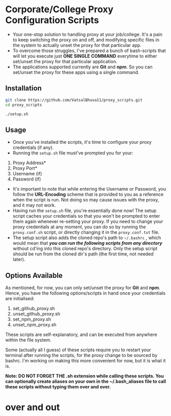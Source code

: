 # Corporate/College Proxy Configuration Scripts

-   Your one-stop solution to handling proxy at your job/college. It's a pain to keep switching the proxy on and off, and modifying specific files in the system to actually unset the proxy for that particular app.
-   To overcome those struggles, I've prepared a bunch of bash-scripts that will let you execute just **ONE SINGLE COMMAND** everytime to either set/unset the proxy for that particular application.
-   The applications supported currently are **Git** and **npm**. So you can set/unset the proxy for these apps using a single command.

## Installation

```bash
git clone https://github.com/VatsalBhuva11/proxy_scripts.git
cd proxy_scripts
```
```bash
./setup.sh
```

## Usage

-   Once you've installed the scripts, it's time to configure your proxy credentials (if any).
-   Running the `setup.sh` file must've prompted you for your:

1. Proxy Address\*
2. Proxy Port\*
3. Username (if)
4. Password (if)

-   It's important to note that while entering the Username or Password, you follow the **URL-Encoding** scheme that is provided to you as a reference when the script is run. Not doing so may cause issues with the proxy, and it may not work.
-   Having run the `setup.sh` file, you're essentially done now! The setup script caches your credentials so that you won't be prompted to enter them again whenever re-setting your proxy. If you need to change your proxy credentials at any moment, you can do so by running the `proxy.conf.sh` script, or directly changing it in the `proxy.conf.txt` file.
-   The setup script also adds the cloned repo's path to `~/.bashrc` , which would mean that _**you can run the following scripts from any directory**_ without cd'ing into this cloned repo's directory. Only the setup script should be run from the cloned dir's path (the first time, not needed later).

## Options Available

As mentioned, for now, you can only set/unset the proxy for **Git** and **npm**. Hence, you have the following options/scripts in hand once your credentials are initialised:

1. set_github_proxy.sh
2. unset_github_proxy.sh
3. set_npm_proxy.sh
4. unset_npm_proxy.sh

These scripts are self-explanatory, and can be executed from anywhere within the file system.

Some (actually all I guess) of these scripts require you to restart your terminal after running the scripts, for the proxy change to be sourced by bashrc. I'm working on making this more convenient for now, but it is what it is.

**Note: DO NOT FORGET THE .sh extension while calling these scripts. You can optionally create aliases on your own in the ~/.bash_aliases file to call these scripts without typing them over and over.**

# over and out
